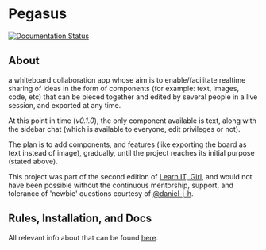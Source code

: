 # Pegasus
[![Documentation Status](https://readthedocs.org/projects/pegasus/badge/?version=latest)](http://pegasus.readthedocs.io/en/latest/?badge=latest)

## About
a whiteboard collaboration app whose aim is to enable/facilitate realtime sharing of ideas in the form of components (for example: text, images, code, etc) that can be pieced together and edited by several people in a live session, and exported at any time.

At this point in time (*v0.1.0*), the only component available is text, along with the sidebar chat (which is available to everyone, edit privileges or not).

The plan is to add components, and features (like exporting the board as text instead of image), gradually, until the project reaches its initial purpose (stated above).

This project was part of the second edition of [Learn IT, Girl](http://learnitgirl.com), and would not have been possible without the continuous mentorship, support, and tolerance of 'newbie' questions courtesy of [@daniel-j-h](https://github.com/daniel-j-h).

## Rules, Installation, and Docs
All relevant info about that can be found [here](http://pegasus.readthedocs.io/en/latest/).


